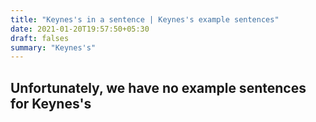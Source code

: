 ```yaml
---
title: "Keynes's in a sentence | Keynes's example sentences"
date: 2021-01-20T19:57:50+05:30
draft: falses
summary: "Keynes's"
---
```

## Unfortunately, we have no example sentences for Keynes's                 

